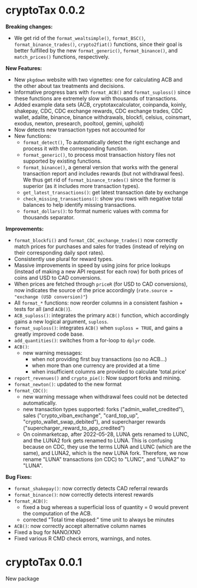 # cryptoTax 0.0.2

**Breaking changes:**

- We get rid of the `format_wealtsimple()`, `format_BSC()`, `format_binance_trades()`, `crypto2fiat()` functions, since their goal is better fulfilled by the new `format_generic()`, `format_binance()`, and `match_prices()` functions, respectively.

**New Features:**

- New `pkgdown` website with two vignettes: one for calculating ACB and the other about tax treatments and decisions.
- Informative progress bars with `format_ACB()` and `format_suploss()` since these functions are extremely slow with thousands of transactions.
- Added example data sets (ACB, cryptotaxcalculator, coinpanda, koinly, shakepay, CDC, CDC exchange rewards, CDC exchange trades, CDC wallet, adalite, binance, binance withdrawals, blockfi, celsius, coinsmart, exodus, newton, presearch, pooltool, gemini, uphold)
- Now detects new transaction types not accounted for
- New functions: 
    - `format_detect()`, To automatically detect the right exchange and process it with the corresponding function.
    - `format_generic()`, to process most transaction history files not supported by existing functions.
    - `format_binance()`, a general version that works with the general transaction report and includes rewards (but not withdrawal fees). We thus get rid of `format_binance_trades()` since the former is superior (as it includes more transaction types).
    - `get_latest_transactions()`: get latest transaction date by exchange
    - `check_missing_transactions()`: show you rows with negative total balances to help identify missing transactions.
    - `format_dollars()`: to format numeric values with comma for thousands separator.

**Improvements:**

- `format_blockfi()` and `format_CDC_exchange_trades()` now correctly match prices for purchases and sales for trades (instead of relying on their corresponding daily spot rates).
- Consistently use plural for reward types.
- Massive improvements in speed by using joins for price lookups (instead of making a new API request for each row) for both prices of coins and USD to CAD conversions.
- When prices are fetched through `priceR` (for USD to CAD conversions), now indicates the source of the price accordingly (`rate.source = "exchange (USD conversion)"`)
- All `format_*` functions: now reorder columns in a consistent fashion + tests for all (and `ACB()`).
- `ACB_suploss()`: integrates the primary `ACB()` function, which accordingly gains a new logical argument, `suploss`.
- `format_suploss()`: integrates `ACB()` when `suploss = TRUE`, and gains a greatly improved code base.
- `add_quantities()`: switches from a for-loop to `dplyr` code.
- `ACB()`: 
    - new warning messages:
        - when not providing first buy transactions (so no ACB...)
        - when more than one currency are provided at a time
        - when insufficient columns are provided to calculate 'total.price'
- `report_revenues()` and `crypto_pie()`: Now support forks and mining.
- `format_newton()`: updated to the new format
- `format_CDC()`: 
    - new warning message when withdrawal fees could not be detected automatically.
    - new transaction types supported: forks ("admin_wallet_credited"), sales ("crypto_viban_exchange", "card_top_up", "crypto_wallet_swap_debited"), and supercharger rewards ("supercharger_reward_to_app_credited")
    - On coinmarketcap, after 2022-05-28, LUNA gets renamed to LUNC, and the LUNA2 fork gets renamed to LUNA. This is confusing because on CDC, they use the terms LUNA and LUNC (which are the same), and LUNA2, which is the new LUNA fork. Therefore, we now rename "LUNA" transactions (on CDC) to "LUNC", and "LUNA2" to "LUNA".

**Bug Fixes:**

- `format_shakepay()`: now correctly detects CAD referral rewards
- `format_binance()`: now correctly detects interest rewards
- `format_ACB()`: 
    - fixed a bug whereas a superficial loss of quantity = 0 would prevent the computation of the ACB.
    - corrected "Total time elapsed:" time unit to always be minutes
- `ACB()`: now correctly accept alternative column names
- Fixed a bug for NANO/XNO
- Fixed various R CMD check errors, warnings, and notes.

# cryptoTax 0.0.1

New package
